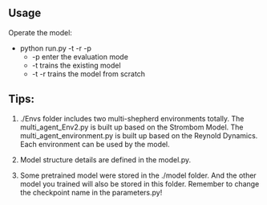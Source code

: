 
## Usage
Operate the model:

* python run.py -t -r -p
    * -p enter the evaluation mode
    * -t trains the existing model
    * -t -r trains the model from scratch

## Tips:
1. ./Envs folder includes two multi-shepherd environments totally.  The multi_agent_Env2.py is built up based on the Strombom Model. The multi_agent_environment.py is built up based on the Reynold Dynamics. Each environment can be used by the model. 

2. Model structure details are defined in the model.py. 

3. Some pretrained model were stored in the ./model folder. And the other model you trained will also be stored in this folder. Remember to change the checkpoint name in the parameters.py!






